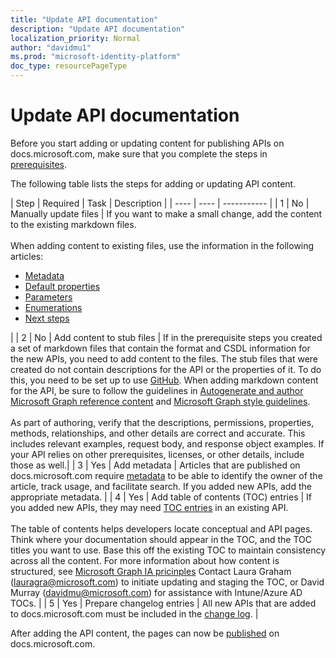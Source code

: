 ```yaml
---
title: "Update API documentation"
description: "Update API documentation"
localization_priority: Normal
author: "davidmu1"
ms.prod: "microsoft-identity-platform"
doc_type: resourcePageType
---
```


# Update API documentation 

Before you start adding or updating content for publishing APIs on docs.microsoft.com, make sure that you complete the steps in [prerequisites](graph-prerequisites-existing.md).

The following table lists the steps for adding or updating API content.

| Step | Required | Task | Description |
| ---- | ---- | ----------- |
| 1 | No | Manually update files | If you want to make a small change, add the content to the existing markdown files.<br><br>When adding content to existing files, use the information in the following articles:<br><ul><li>[Metadata](https://msgo.azurewebsites.net/add/document/guidelines/metadata.html)</li><li>[Default properties](https://msgo.azurewebsites.net/add/document/guidelines/default-properties.html)</li><li>[Parameters](https://msgo.azurewebsites.net/add/document/guidelines/parameters.html)</li><li>[Enumerations](https://msgo.azurewebsites.net/add/document/guidelines/enumerations.html)</li><li>[Next steps](https://msgo.azurewebsites.net/add/document/guidelines/next-steps-and-see-also.html)</li></ul>|
| 2 | No | Add content to stub files | If in the prerequisite steps you created a set of markdown files that contain the format and CSDL information for the new APIs, you need to add content to the files. The stub files that were created do not contain descriptions for the API or the properties of it. To do this, you need to be set up to use [GitHub](https://msgo.azurewebsites.net/add/document/manage-content/get-started-with-github.html). When adding markdown content for the API, be sure to follow the guidelines in [Autogenerate and author Microsoft Graph reference content](https://msgo.azurewebsites.net/add/document/guidelines/auto-generate-and-author-content.html) and [Microsoft Graph style guidelines](https://msgo.azurewebsites.net/add/document/guidelines/style.html).<br><br>As part of authoring, verify that the descriptions, permissions, properties, methods, relationships, and other details are correct and accurate. This includes relevant examples, request body, and response object examples. If your API relies on other prerequisites, licenses, or other details, include those as well.|
| 3 | Yes | Add metadata | Articles that are published on docs.microsoft.com require [metadata](https://msgo.azurewebsites.net/add/document/guidelines/metadata.html) to be able to identify the owner of the article, track usage, and facilitate search. If you added new APIs, add the appropriate metadata. |
| 4 | Yes | Add table of contents (TOC) entries | If you added new APIs, they may need [TOC entries](https://msgo.azurewebsites.net/add/document/guidelines/toc-and-topic-title.html) in an existing API.<br><br>The table of contents helps developers locate conceptual and API pages. Think where your documentation should appear in the TOC, and the TOC titles you want to use. Base this off the existing TOC to maintain consistency across all the content. For more information about how content is structured, see [Microsoft Graph IA pricinples](https://msgo.azurewebsites.net/add/document/guidelines/ia-principles.html) Contact Laura Graham (lauragra@microsoft.com) to initiate updating and staging the TOC, or David Murray (davidmu@microsoft.com) for assistance with Intune/Azure AD TOCs. |
| 5 | Yes | Prepare changelog entries | All new APIs that are added to docs.microsoft.com must be included in the [change log](https://msgo.azurewebsites.net/add/document/guidelines/changelog.html). |

After adding the API content, the pages can now be [published](graph-publish.md) on docs.microsoft.com.
